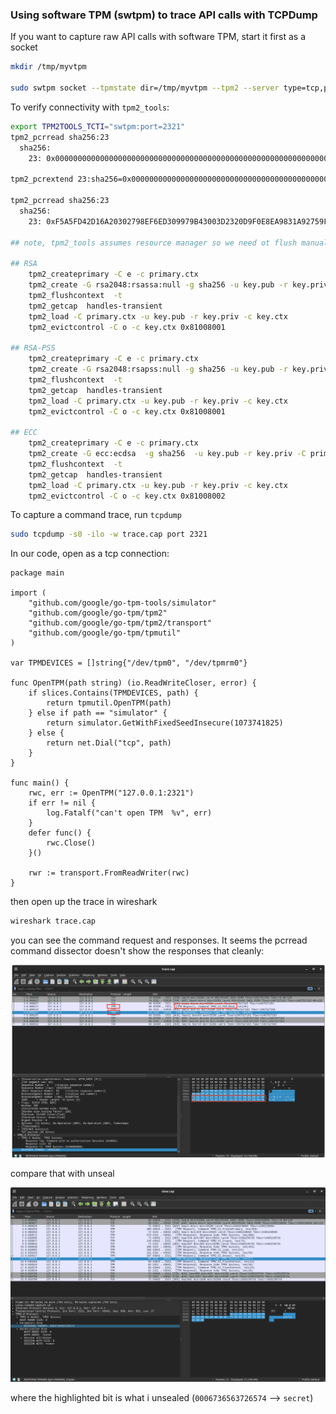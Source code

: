 
### Using software TPM (swtpm) to trace API calls with TCPDump


If you want to capture raw API calls with software TPM, start it first as a socket

```bash
mkdir /tmp/myvtpm

sudo swtpm socket --tpmstate dir=/tmp/myvtpm --tpm2 --server type=tcp,port=2321 --ctrl type=tcp,port=2322 --flags not-need-init,startup-clear
```

To verify connectivity with `tpm2_tools`:

```bash
export TPM2TOOLS_TCTI="swtpm:port=2321"
tpm2_pcrread sha256:23
  sha256:
    23: 0x0000000000000000000000000000000000000000000000000000000000000000

tpm2_pcrextend 23:sha256=0x0000000000000000000000000000000000000000000000000000000000000000

tpm2_pcrread sha256:23
  sha256:
    23: 0xF5A5FD42D16A20302798EF6ED309979B43003D2320D9F0E8EA9831A92759FB4B

## note, tpm2_tools assumes resource manager so we need ot flush manually

## RSA
	tpm2_createprimary -C e -c primary.ctx
	tpm2_create -G rsa2048:rsassa:null -g sha256 -u key.pub -r key.priv -C primary.ctx
	tpm2_flushcontext  -t
	tpm2_getcap  handles-transient
	tpm2_load -C primary.ctx -u key.pub -r key.priv -c key.ctx
	tpm2_evictcontrol -C o -c key.ctx 0x81008001

## RSA-PSS
	tpm2_createprimary -C e -c primary.ctx
	tpm2_create -G rsa2048:rsapss:null -g sha256 -u key.pub -r key.priv -C primary.ctx
	tpm2_flushcontext  -t
	tpm2_getcap  handles-transient
	tpm2_load -C primary.ctx -u key.pub -r key.priv -c key.ctx
	tpm2_evictcontrol -C o -c key.ctx 0x81008001

## ECC
	tpm2_createprimary -C e -c primary.ctx
	tpm2_create -G ecc:ecdsa  -g sha256  -u key.pub -r key.priv -C primary.ctx
	tpm2_flushcontext  -t
	tpm2_getcap  handles-transient
	tpm2_load -C primary.ctx -u key.pub -r key.priv -c key.ctx
	tpm2_evictcontrol -C o -c key.ctx 0x81008002	
```


To capture a command trace, run `tcpdump`

```bash
sudo tcpdump -s0 -ilo -w trace.cap port 2321
```

In our code, open as a tcp connection:

```golang
package main

import (
	"github.com/google/go-tpm-tools/simulator"
	"github.com/google/go-tpm/tpm2"
	"github.com/google/go-tpm/tpm2/transport"
	"github.com/google/go-tpm/tpmutil"
)

var TPMDEVICES = []string{"/dev/tpm0", "/dev/tpmrm0"}

func OpenTPM(path string) (io.ReadWriteCloser, error) {
	if slices.Contains(TPMDEVICES, path) {
		return tpmutil.OpenTPM(path)
	} else if path == "simulator" {
		return simulator.GetWithFixedSeedInsecure(1073741825)
	} else {
		return net.Dial("tcp", path)
	}
}

func main() {
	rwc, err := OpenTPM("127.0.0.1:2321")
	if err != nil {
		log.Fatalf("can't open TPM  %v", err)
	}
	defer func() {
		rwc.Close()
	}()

	rwr := transport.FromReadWriter(rwc)
}

```


then open up the trace in wireshark

```bash
wireshark trace.cap
```

you can see the command request and responses.  It seems the pcrread command dissector doesn't show the responses that cleanly:

![images/pcr.png](images/pcr.png)

compare that with unseal 

![images/unseal.png](images/unseal.png)

where the highlighted bit is what i unsealed (`0006736563726574` --> `secret`)

